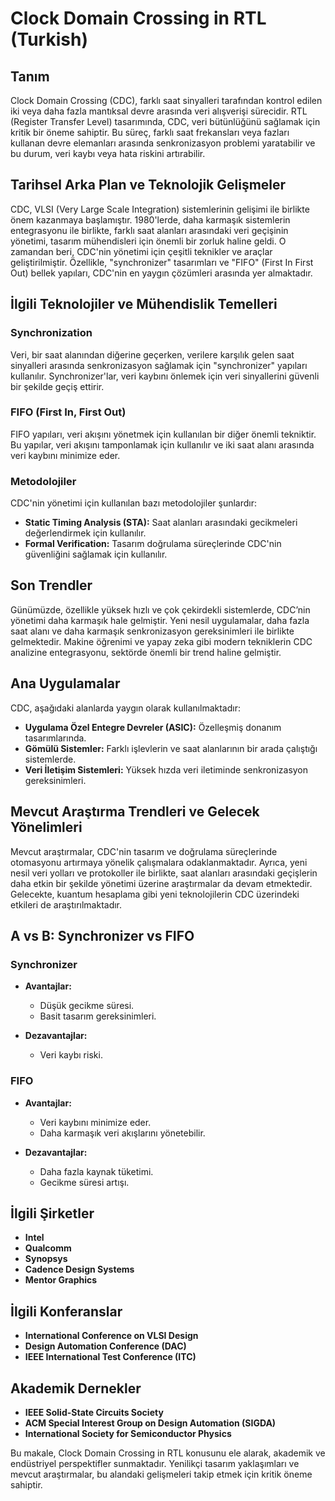# Clock Domain Crossing in RTL (Turkish)

## Tanım

Clock Domain Crossing (CDC), farklı saat sinyalleri tarafından kontrol edilen iki veya daha fazla mantıksal devre arasında veri alışverişi sürecidir. RTL (Register Transfer Level) tasarımında, CDC, veri bütünlüğünü sağlamak için kritik bir öneme sahiptir. Bu süreç, farklı saat frekansları veya fazları kullanan devre elemanları arasında senkronizasyon problemi yaratabilir ve bu durum, veri kaybı veya hata riskini artırabilir.

## Tarihsel Arka Plan ve Teknolojik Gelişmeler

CDC, VLSI (Very Large Scale Integration) sistemlerinin gelişimi ile birlikte önem kazanmaya başlamıştır. 1980'lerde, daha karmaşık sistemlerin entegrasyonu ile birlikte, farklı saat alanları arasındaki veri geçişinin yönetimi, tasarım mühendisleri için önemli bir zorluk haline geldi. O zamandan beri, CDC'nin yönetimi için çeşitli teknikler ve araçlar geliştirilmiştir. Özellikle, "synchronizer" tasarımları ve "FIFO" (First In First Out) bellek yapıları, CDC'nin en yaygın çözümleri arasında yer almaktadır.

## İlgili Teknolojiler ve Mühendislik Temelleri

### Synchronization

Veri, bir saat alanından diğerine geçerken, verilere karşılık gelen saat sinyalleri arasında senkronizasyon sağlamak için "synchronizer" yapıları kullanılır. Synchronizer'lar, veri kaybını önlemek için veri sinyallerini güvenli bir şekilde geçiş ettirir.

### FIFO (First In, First Out)

FIFO yapıları, veri akışını yönetmek için kullanılan bir diğer önemli tekniktir. Bu yapılar, veri akışını tamponlamak için kullanılır ve iki saat alanı arasında veri kaybını minimize eder.

### Metodolojiler

CDC'nin yönetimi için kullanılan bazı metodolojiler şunlardır:
- **Static Timing Analysis (STA):** Saat alanları arasındaki gecikmeleri değerlendirmek için kullanılır.
- **Formal Verification:** Tasarım doğrulama süreçlerinde CDC'nin güvenliğini sağlamak için kullanılır.

## Son Trendler

Günümüzde, özellikle yüksek hızlı ve çok çekirdekli sistemlerde, CDC’nin yönetimi daha karmaşık hale gelmiştir. Yeni nesil uygulamalar, daha fazla saat alanı ve daha karmaşık senkronizasyon gereksinimleri ile birlikte gelmektedir. Makine öğrenimi ve yapay zeka gibi modern tekniklerin CDC analizine entegrasyonu, sektörde önemli bir trend haline gelmiştir.

## Ana Uygulamalar

CDC, aşağıdaki alanlarda yaygın olarak kullanılmaktadır:
- **Uygulama Özel Entegre Devreler (ASIC):** Özelleşmiş donanım tasarımlarında.
- **Gömülü Sistemler:** Farklı işlevlerin ve saat alanlarının bir arada çalıştığı sistemlerde.
- **Veri İletişim Sistemleri:** Yüksek hızda veri iletiminde senkronizasyon gereksinimleri.

## Mevcut Araştırma Trendleri ve Gelecek Yönelimleri

Mevcut araştırmalar, CDC'nin tasarım ve doğrulama süreçlerinde otomasyonu artırmaya yönelik çalışmalara odaklanmaktadır. Ayrıca, yeni nesil veri yolları ve protokoller ile birlikte, saat alanları arasındaki geçişlerin daha etkin bir şekilde yönetimi üzerine araştırmalar da devam etmektedir. Gelecekte, kuantum hesaplama gibi yeni teknolojilerin CDC üzerindeki etkileri de araştırılmaktadır.

## A vs B: Synchronizer vs FIFO

### Synchronizer

- **Avantajlar:**
  - Düşük gecikme süresi.
  - Basit tasarım gereksinimleri.
  
- **Dezavantajlar:**
  - Veri kaybı riski.

### FIFO

- **Avantajlar:**
  - Veri kaybını minimize eder.
  - Daha karmaşık veri akışlarını yönetebilir.

- **Dezavantajlar:**
  - Daha fazla kaynak tüketimi.
  - Gecikme süresi artışı.

## İlgili Şirketler

- **Intel**
- **Qualcomm**
- **Synopsys**
- **Cadence Design Systems**
- **Mentor Graphics**

## İlgili Konferanslar

- **International Conference on VLSI Design**
- **Design Automation Conference (DAC)**
- **IEEE International Test Conference (ITC)**

## Akademik Dernekler

- **IEEE Solid-State Circuits Society**
- **ACM Special Interest Group on Design Automation (SIGDA)**
- **International Society for Semiconductor Physics**

Bu makale, Clock Domain Crossing in RTL konusunu ele alarak, akademik ve endüstriyel perspektifler sunmaktadır. Yenilikçi tasarım yaklaşımları ve mevcut araştırmalar, bu alandaki gelişmeleri takip etmek için kritik öneme sahiptir.
